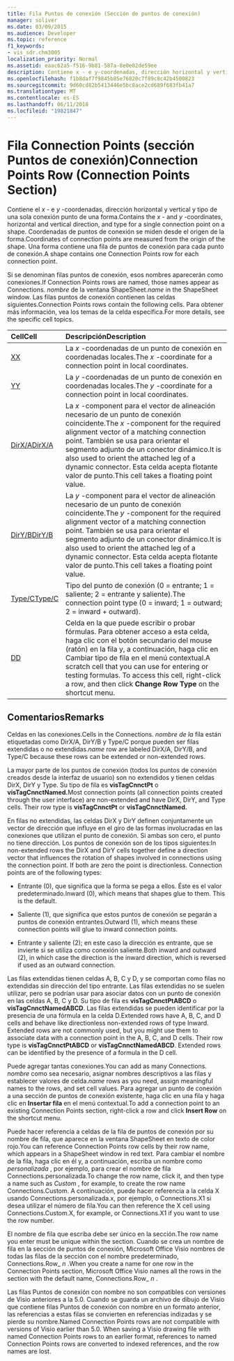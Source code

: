 ```yaml
---
title: Fila Puntos de conexión (Sección de puntos de conexión)
manager: soliver
ms.date: 03/09/2015
ms.audience: Developer
ms.topic: reference
f1_keywords:
- vis_sdr.chm3005
localization_priority: Normal
ms.assetid: eaac62a5-f516-9b81-587a-8e0e02de59ee
description: Contiene x - e y-coordenadas, dirección horizontal y vertical y tipo de una sola conexión punto de una forma. Coordenadas de puntos de conexión se miden desde el origen de la forma. Una forma contiene una fila de puntos de conexión para cada punto de conexión.
ms.openlocfilehash: f1b8daf7f9845b85e76020c7f89c8c42b4500823
ms.sourcegitcommit: 9d60cd82b5413446e5bc8ace2cd689f683fb41a7
ms.translationtype: MT
ms.contentlocale: es-ES
ms.lasthandoff: 06/11/2018
ms.locfileid: "19821847"
---
```

# <a name="connection-points-row-connection-points-section"></a><span data-ttu-id="c682b-105">Fila Connection Points (sección Puntos de conexión)</span><span class="sxs-lookup"><span data-stu-id="c682b-105">Connection Points Row (Connection Points Section)</span></span>

<span data-ttu-id="c682b-106">Contiene el *x* - e *y* -coordenadas, dirección horizontal y vertical y tipo de una sola conexión punto de una forma.</span><span class="sxs-lookup"><span data-stu-id="c682b-106">Contains the  *x*  - and  *y*  -coordinates, horizontal and vertical direction, and type for a single connection point on a shape.</span></span> <span data-ttu-id="c682b-107">Coordenadas de puntos de conexión se miden desde el origen de la forma.</span><span class="sxs-lookup"><span data-stu-id="c682b-107">Coordinates of connection points are measured from the origin of the shape.</span></span> <span data-ttu-id="c682b-108">Una forma contiene una fila de puntos de conexión para cada punto de conexión.</span><span class="sxs-lookup"><span data-stu-id="c682b-108">A shape contains one Connection Points row for each connection point.</span></span> 
  
<span data-ttu-id="c682b-109">Si se denominan filas puntos de conexión, esos nombres aparecerán como conexiones.</span><span class="sxs-lookup"><span data-stu-id="c682b-109">If Connection Points rows are named, those names appear as Connections.</span></span> <span data-ttu-id="c682b-110">*nombre* de la ventana ShapeSheet.</span><span class="sxs-lookup"><span data-stu-id="c682b-110">*name*  in the ShapeSheet window.</span></span> <span data-ttu-id="c682b-111">Las filas puntos de conexión contienen las celdas siguientes.</span><span class="sxs-lookup"><span data-stu-id="c682b-111">Connection Points rows contain the following cells.</span></span> <span data-ttu-id="c682b-112">Para obtener más información, vea los temas de la celda específica.</span><span class="sxs-lookup"><span data-stu-id="c682b-112">For more details, see the specific cell topics.</span></span> 
  
|<span data-ttu-id="c682b-113">**Cell**</span><span class="sxs-lookup"><span data-stu-id="c682b-113">**Cell**</span></span>|<span data-ttu-id="c682b-114">**Descripción**</span><span class="sxs-lookup"><span data-stu-id="c682b-114">**Description**</span></span>|
|:-----|:-----|
|[<span data-ttu-id="c682b-115">X</span><span class="sxs-lookup"><span data-stu-id="c682b-115">X</span></span>](x-cell-connection-points-section.md) <br/> |<span data-ttu-id="c682b-116">La *x* -coordenadas de un punto de conexión en coordenadas locales.</span><span class="sxs-lookup"><span data-stu-id="c682b-116">The  *x*  -coordinate for a connection point in local coordinates.</span></span>  <br/> |
|[<span data-ttu-id="c682b-117">Y</span><span class="sxs-lookup"><span data-stu-id="c682b-117">Y</span></span>](y-cell-connection-points-section.md) <br/> |<span data-ttu-id="c682b-118">La *y* -coordenadas de un punto de conexión en coordenadas locales.</span><span class="sxs-lookup"><span data-stu-id="c682b-118">The  *y*  -coordinate for a connection point in local coordinates.</span></span>  <br/> |
|[<span data-ttu-id="c682b-119">DirX/A</span><span class="sxs-lookup"><span data-stu-id="c682b-119">DirX/A</span></span>](dirxa-cell-connection-points-section.md) <br/> |<span data-ttu-id="c682b-120">La *x* -component para el vector de alineación necesario de un punto de conexión coincidente.</span><span class="sxs-lookup"><span data-stu-id="c682b-120">The  *x*  -component for the required alignment vector of a matching connection point.</span></span> <span data-ttu-id="c682b-121">También se usa para orientar el segmento adjunto de un conector dinámico.</span><span class="sxs-lookup"><span data-stu-id="c682b-121">It is also used to orient the attached leg of a dynamic connector.</span></span> <span data-ttu-id="c682b-122">Esta celda acepta flotante valor de punto.</span><span class="sxs-lookup"><span data-stu-id="c682b-122">This cell takes a floating point value.</span></span>  <br/> |
|[<span data-ttu-id="c682b-123">DirY/B</span><span class="sxs-lookup"><span data-stu-id="c682b-123">DirY/B</span></span>](diryb-cell-connection-points-section.md) <br/> |<span data-ttu-id="c682b-124">La *y* -component para el vector de alineación necesario de un punto de conexión coincidente.</span><span class="sxs-lookup"><span data-stu-id="c682b-124">The  *y*  -component for the required alignment vector of a matching connection point.</span></span> <span data-ttu-id="c682b-125">También se usa para orientar el segmento adjunto de un conector dinámico.</span><span class="sxs-lookup"><span data-stu-id="c682b-125">It is also used to orient the attached leg of a dynamic connector.</span></span> <span data-ttu-id="c682b-126">Esta celda acepta flotante valor de punto.</span><span class="sxs-lookup"><span data-stu-id="c682b-126">This cell takes a floating point value.</span></span>  <br/> |
|[<span data-ttu-id="c682b-127">Type/C</span><span class="sxs-lookup"><span data-stu-id="c682b-127">Type/C</span></span>](typec-cell-connection-points-section.md) <br/> |<span data-ttu-id="c682b-128">Tipo del punto de conexión (0 = entrante; 1 = saliente; 2 = entrante y saliente).</span><span class="sxs-lookup"><span data-stu-id="c682b-128">The connection point type (0 = inward; 1 = outward; 2 = inward + outward).</span></span>  <br/> |
|[<span data-ttu-id="c682b-129">D</span><span class="sxs-lookup"><span data-stu-id="c682b-129">D</span></span>](d-cell-connection-points-section.md) <br/> |<span data-ttu-id="c682b-p106">Celda en la que puede escribir o probar fórmulas. Para obtener acceso a esta celda, haga clic con el botón secundario del mouse (ratón) en la fila y, a continuación, haga clic en Cambiar tipo de fila en el menú contextual.</span><span class="sxs-lookup"><span data-stu-id="c682b-p106">A scratch cell that you can use for entering or testing formulas. To access this cell, right-click a row, and then click **Change Row Type** on the shortcut menu.  </span></span><br/> |
   
## <a name="remarks"></a><span data-ttu-id="c682b-132">Comentarios</span><span class="sxs-lookup"><span data-stu-id="c682b-132">Remarks</span></span>

<span data-ttu-id="c682b-133">Celdas en las conexiones.</span><span class="sxs-lookup"><span data-stu-id="c682b-133">Cells in the Connections.</span></span> <span data-ttu-id="c682b-134">*nombre de la* fila están etiquetadas como DirX/A, DirY/B y Type/C porque pueden ser filas extendidas o no extendidas.</span><span class="sxs-lookup"><span data-stu-id="c682b-134">*name*  row are labeled DirX/A, DirY/B, and Type/C because these rows can be extended or non-extended rows.</span></span> 
  
<span data-ttu-id="c682b-p108">La mayor parte de los puntos de conexión (todos los puntos de conexión creados desde la interfaz de usuario) son no extendidos y tienen celdas DirX, DirY y Type. Su tipo de fila es **visTagCnnctPt** o **visTagCnnctNamed.**</span><span class="sxs-lookup"><span data-stu-id="c682b-p108">Most connection points (all connection points created through the user interface) are non-extended and have DirX, DirY, and Type cells. Their row type is **visTagCnnctPt** or **visTagCnnctNamed.**</span></span>
  
<span data-ttu-id="c682b-p109">En filas no extendidas, las celdas DirX y DirY definen conjuntamente un vector de dirección que influye en el giro de las formas involucradas en las conexiones que utilizan el punto de conexión. Si ambas son cero, el punto no tiene dirección. Los puntos de conexión son de los tipos siguientes:</span><span class="sxs-lookup"><span data-stu-id="c682b-p109">In non-extended rows the DirX and DirY cells together define a direction vector that influences the rotation of shapes involved in connections using the connection point. If both are zero the point is directionless. Connection points are of the following types:</span></span>
  
- <span data-ttu-id="c682b-p110">Entrante (0), que significa que la forma se pega a ellos. Éste es el valor predeterminado.</span><span class="sxs-lookup"><span data-stu-id="c682b-p110">Inward (0), which means that shapes glue to them. This is the default.</span></span>
    
- <span data-ttu-id="c682b-142">Saliente (1), que significa que estos puntos de conexión se pegarán a puntos de conexión entrantes.</span><span class="sxs-lookup"><span data-stu-id="c682b-142">Outward (1), which means these connection points will glue to inward connection points.</span></span>
    
- <span data-ttu-id="c682b-143">Entrante y saliente (2); en este caso la dirección es entrante, que se invierte si se utiliza como conexión saliente.</span><span class="sxs-lookup"><span data-stu-id="c682b-143">Both inward and outward (2), in which case the direction is the inward direction, which is reversed if used as an outward connection.</span></span>
    
<span data-ttu-id="c682b-p111">Las filas extendidas tienen celdas A, B, C y D, y se comportan como filas no extendidas sin dirección del tipo entrante. Las filas extendidas no se suelen utilizar, pero se podrían usar para asociar datos con un punto de conexión en las celdas A, B, C y D. Su tipo de fila es **visTagCnnctPtABCD** o **visTagCnnctNamedABCD**. Las filas extendidas se pueden identificar por la presencia de una fórmula en la celda D.</span><span class="sxs-lookup"><span data-stu-id="c682b-p111">Extended rows have A, B, C, and D cells and behave like directionless non-extended rows of type Inward. Extended rows are not commonly used, but you might use them to associate data with a connection point in the A, B, C, and D cells. Their row type is **visTagCnnctPtABCD** or **visTagCnnctNamedABCD**. Extended rows can be identified by the presence of a formula in the D cell.</span></span> 
  
 <span data-ttu-id="c682b-148">Puede agregar tantas conexiones.</span><span class="sxs-lookup"><span data-stu-id="c682b-148">You can add as many Connections.</span></span>  <span data-ttu-id="c682b-149">*nombre* como sea necesario, asignar nombres descriptivos a las filas y establecer valores de celda.</span><span class="sxs-lookup"><span data-stu-id="c682b-149">*name*  rows as you need, assign meaningful names to the rows, and set cell values.</span></span> <span data-ttu-id="c682b-150">Para agregar un punto de conexión a una sección de puntos de conexión existente, haga clic en una fila y haga clic en **Insertar fila** en el menú contextual.</span><span class="sxs-lookup"><span data-stu-id="c682b-150">To add a connection point to an existing Connection Points section, right-click a row and click **Insert Row** on the shortcut menu.</span></span> 
  
<span data-ttu-id="c682b-151">Puede hacer referencia a celdas de la fila de puntos de conexión por su nombre de fila, que aparece en la ventana ShapeSheet en texto de color rojo.</span><span class="sxs-lookup"><span data-stu-id="c682b-151">You can reference Connection Points row cells by their row name, which appears in a ShapeSheet window in red text.</span></span> <span data-ttu-id="c682b-152">Para cambiar el nombre de la fila, haga clic en él y, a continuación, escriba un nombre como *personalizada* , por ejemplo, para crear el nombre de fila Connections.personalizada.</span><span class="sxs-lookup"><span data-stu-id="c682b-152">To change the row name, click it, and then type a name such as  *Custom*  , for example, to create the row name Connections.Custom.</span></span> <span data-ttu-id="c682b-153">A continuación, puede hacer referencia a la celda X usando Connections.personalizada.x, por ejemplo, o Connections.X1 si desea utilizar el número de fila.</span><span class="sxs-lookup"><span data-stu-id="c682b-153">You can then reference the X cell using Connections.Custom.X, for example, or Connections.X1 if you want to use the row number.</span></span> 
  
<span data-ttu-id="c682b-154">El nombre de fila que escriba debe ser único en la sección.</span><span class="sxs-lookup"><span data-stu-id="c682b-154">The row name you enter must be unique within the section.</span></span> <span data-ttu-id="c682b-155">Cuando se crea un nombre de fila en la sección de puntos de conexión, Microsoft Office Visio nombres de todas las filas de la sección con el nombre predeterminado, Connections.Row_ *n* .</span><span class="sxs-lookup"><span data-stu-id="c682b-155">When you create a name for one row in the Connection Points section, Microsoft Office Visio names all the rows in the section with the default name, Connections.Row_ *n*  .</span></span> 
  
<span data-ttu-id="c682b-p115">Las filas Puntos de conexión con nombre no son compatibles con versiones de Visio anteriores a la 5.0. Cuando se guarda un archivo de dibujo de Visio que contiene filas Puntos de conexión con nombre en un formato anterior, las referencias a estas filas se convierten en referencias indizadas y se pierde su nombre.</span><span class="sxs-lookup"><span data-stu-id="c682b-p115">Named Connection Points rows are not compatible with versions of Visio earlier than 5.0. When saving a Visio drawing file with named Connection Points rows to an earlier format, references to named Connection Points rows are converted to indexed references, and the row names are lost.</span></span>
  

